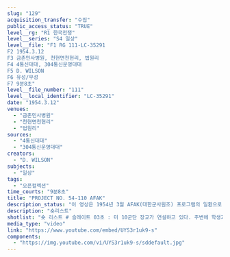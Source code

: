 ```yaml
---
slug: "129"
acquisition_transfer: "수집"
public_access_status: "TRUE"
level__rg: "R1 한국전쟁"
level__series: "S4 일상"
level__file: "F1 RG 111-LC-35291
F2 1954.3.12
F3 금촌민사병원, 천현면천현리, 법원리
F4 4통신대대, 304통신운영대대
F5 D. WILSON
F6 유성/무성
F7 9분8초"
level__file_number: "111"
level__local_identifier: "LC-35291"
date: "1954.3.12"
venues:
  - "금촌민사병원"
  - "천현면천현리"
  - "법원리"
sources:
  - "4통신대대"
  - "304통신운영대대"
creators:
  - "D. WILSON"
subjects:
  - "일상"
tags:
  - "오픈컬렉션"
time_courts: "9분8초"
title: "PROJECT NO. 54-110 AFAK"
description_status: "이 영상은 1954년 3월 AFAK(대한군사원조) 프로그램의 일환으로 파주 천현면과 법원읍 등지에 병원과학교 건설을 보여주고 있다. 특히 1954년 금촌민사병원 건설 직후 관계자가 나와 미군에게 건축에 감사 인사하는 장면이 매우 인상적이다. 천현면 천현국민학교 건축에 사용될 기와장을 옮기는 학생들과 공사 장면이 이어진다. 또한 법원리에 소재하는 한 학교의 건축 장면이 포함되어 있다. 주민들이 먼저 전쟁으로 인해 파괴된 학교를 재건하는 의미 있는 영상이라고 하겠다. 훗날 1963년 추가로 학교와 병원이 증축되기도 했다."
description: "숏리스트"
shotlist: "숏 리스트 # 슬레이트 03초 : 미 10군단 장교가 연설하고 있다. 주변에 학생과 주민들이 작업에 열중하고 있다. 미군 인터뷰 중에 한 주민이 허리를 굽혀 인사한다. (1분42초) “이 병원은 미국사람들로부터 선물로 받 은 훌륭한 병원입니다. 나는 미국 4통신중대 모리스 중령한테 그의 장병들이  훌륭한 건설에 감사를 드 리는 바입니다. 또 미국 국민들 그리고 10군단 민사처장에게 심심한 감사를 드리는 바입니다. 한국인의 전체를 대신해서 심심한 사의를 표하는 바입니다.”라고 한국인이 인사말을 하고 있다. # 1롤 슬레이트 3분29초 : 1954년 3월 12일, 제목 AFAK Friendship School, 촬영부대 304통신운영 대대, 장소 법원리 “Friendship School(천현국민학교) 이 프로젝트는 48 ‘모든 미육군대대’ 1343전투공병대대, 512덤프트 럭공병중대. 프로젝트 I-M-1 주한미육군사원조” 라는 표지판과 “고맙습니다. 우리 천현국민학교 건축을 도와주시는 미 제48야포대대 천현면 면민일동”라는 대자보가 보인다. 건축된 학교 전경이 보인다. 여전 히 학교 건물이 건축되고 있다. (4분47초) 학교 학생들이 트럭에서 기와장을 내리고 있다. # 3롤 슬레이트 5분41초 : 미군들과 학생, 교장 등이 건축되고 있는 학교 건물을 둘러보고 있다."
media_type: "video"
link: "https://www.youtube.com/embed/UYS3r1uk9-s"
components:
  - "https://img.youtube.com/vi/UYS3r1uk9-s/sddefault.jpg"
---
```

